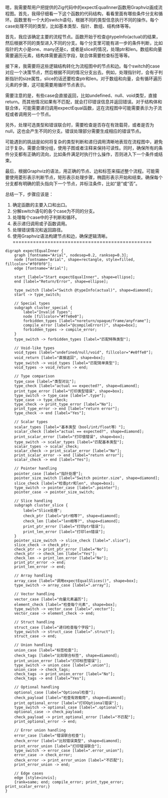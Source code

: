 嗯，我需要帮用户把提供的Zig代码中的expectEqualInner函数用Graphviz画成流程图。首先，我得仔细看一下这个函数的代码结构，看看里面有哪些条件分支和循环。函数里有一个大的switch语句，根据不同的类型信息执行不同的操作。每个case处理不同的类型，比如基本类型、指针、数组、结构体等等。

首先，我应该确定主要的流程节点。函数开始于检查@typeInfo(actual)的结果，然后根据不同的类型进入不同的分支。每个分支里可能有进一步的条件判断，比如指针的大小是one、many还是c，或者是slice的情况，处理ptr和len。数组和向量需要遍历元素，结构体需要遍历字段，联合体需要检查标签等等。

接下来，我需要将这些逻辑结构转化为流程图中的节点和边。每个switch的case对应一个决策节点，然后根据不同的情况分支出去。例如，处理指针时，会有子判断指针的size属性，slice的话还要检查ptr和len。对于数组和向量，会有循环遍历元素的步骤，这可能需要用循环节点表示。

需要注意的是，有些case会直接返回，比如undefined、null、void类型，直接return。而其他情况如果有不匹配，就会打印错误信息并返回错误。对于结构体和联合体，可能需要递归调用expectEqual函数，这在流程图中可能需要表示为子流程或者调用另一个节点。

另外，处理可选类型和错误联合时，需要检查是否存在有效载荷，或者是否为null，这也会产生不同的分支。错误处理部分需要生成相应的错误节点。

可能遇到的挑战是如何将复杂的类型判断和递归调用清晰地表现在流程图中，避免过于复杂。需要合理分组，使用子图或者注释来保持可读性。同时，确保所有的条件分支都有正确的流向，比如条件满足时执行什么操作，否则进入下一个条件或结束。

最后，根据Graphviz的语法，用正确的节点、边和标签来描述整个流程。可能需要使用菱形表示判断节点，矩形表示处理步骤，椭圆形表示开始和结束。确保每个分支都有明确的箭头指向下一个节点，并标注条件，比如“是”或“否”。

总结一下，步骤应该是：
1. 确定函数的主要入口和出口。
2. 分解switch语句的各个case为不同的分支。
3. 处理每个case中的子判断和循环。
4. 表示递归调用或子函数调用。
5. 处理错误情况和返回路径。
6. 使用Graphviz语法构建节点和边，确保逻辑清晰。
================================================
```graphviz
digraph expectEqualInner {
    graph [fontname="Arial", nodesep=0.2, ranksep=0.3];
    node [fontname="Arial", shape=rectangle, style=filled, fillcolor="#f0f0f0"];
    edge [fontname="Arial"];

    start [label="Start expectEqualInner", shape=ellipse];
    end [label="Return/Error", shape=ellipse];

    type_switch [label="Switch @typeInfo(actual)", shape=diamond];
    start -> type_switch;

    // Special types
    subgraph cluster_special {
        label="Invalid Types";
        node [fillcolor="#ffe0e0"];
        forbidden_types [label="noreturn/opaque/frame/anyframe"];
        compile_error [label="@compileError()", shape=box];
        forbidden_types -> compile_error;
    }
    type_switch -> forbidden_types [label="匹配特殊类型"];

    // Void-like types
    void_types [label="undefined/null/void", fillcolor="#e0ffe0"];
    void_return [label="直接返回", shape=box];
    type_switch -> void_types [label="匹配简单类型"];
    void_types -> void_return -> end;

    // Type comparison
    type_case [label="类型对比"];
    type_check [label="actual == expected?", shape=diamond];
    print_type_error [label="打印类型错误", shape=box];
    type_switch -> type_case [label=".type"];
    type_case -> type_check;
    type_check -> print_type_error [label="No"];
    print_type_error -> end [label="return error"];
    type_check -> end [label="Yes"];

    // Scalar types
    scalar_types [label="基本类型（bool/int/float等）"];
    scalar_check [label="actual == expected?", shape=diamond];
    print_scalar_error [label="打印值错误", shape=box];
    type_switch -> scalar_types [label="匹配基本类型"];
    scalar_types -> scalar_check;
    scalar_check -> print_scalar_error [label="No"];
    print_scalar_error -> end [label="return error"];
    scalar_check -> end [label="Yes"];

    // Pointer handling
    pointer_case [label="指针处理"];
    pointer_size_switch [label="Switch pointer.size", shape=diamond];
    slice_check [label="检查ptr和len", shape=box];
    type_switch -> pointer_case [label=".pointer"];
    pointer_case -> pointer_size_switch;

    // Slice handling
    subgraph cluster_slice {
        label="Slice处理";
        check_ptr [label="ptr相等?", shape=diamond];
        check_len [label="len相等?", shape=diamond];
        print_ptr_error [label="打印ptr错误"];
        print_len_error [label="打印len错误"];
    }
    pointer_size_switch -> slice_check [label=".slice"];
    slice_check -> check_ptr;
    check_ptr -> print_ptr_error [label="No"];
    check_ptr -> check_len [label="Yes"];
    check_len -> print_len_error [label="No"];
    print_ptr_error -> end;
    print_len_error -> end;

    // Array handling
    array_case [label="调用expectEqualSlices()", shape=box];
    type_switch -> array_case [label=".array"];

    // Vector handling
    vector_case [label="向量元素遍历"];
    element_check [label="检查每个元素", shape=box];
    type_switch -> vector_case [label=".vector"];
    vector_case -> element_check -> end;

    // Struct handling
    struct_case [label="递归检查每个字段"];
    type_switch -> struct_case [label=".struct"];
    struct_case -> end;

    // Union handling
    union_case [label="标签检查"];
    check_tags [label="比较联合标签", shape=diamond];
    print_union_error [label="打印标签错误"];
    type_switch -> union_case [label=".union"];
    union_case -> check_tags;
    check_tags -> print_union_error [label="No"];
    check_tags -> end [label="Yes"];

    // Optional handling
    optional_case [label="Optional检查"];
    check_payload [label="检查有效载荷", shape=diamond];
    print_optional_error [label="打印Optional错误"];
    type_switch -> optional_case [label=".optional"];
    optional_case -> check_payload;
    check_payload -> print_optional_error [label="不匹配"];
    print_optional_error -> end;

    // Error union handling
    error_case [label="错误联合检查"];
    check_error [label="比较错误类型", shape=diamond];
    print_error_union [label="打印错误联合"];
    type_switch -> error_case [label=".error_union"];
    error_case -> check_error;
    check_error -> print_error_union [label="不匹配"];
    print_error_union -> end;

    // Edge cases
    edge [style=invis];
    {rank=same; end; compile_error; print_type_error; print_scalar_error;}
}
```